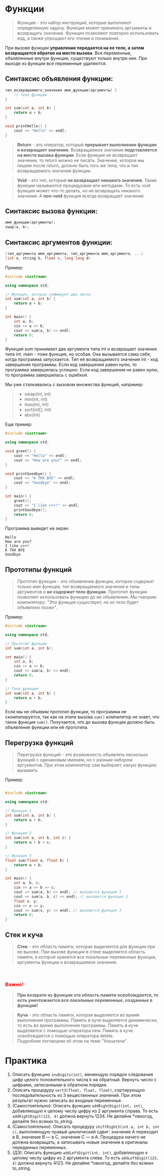 # Функции

> Функция - это набор инструкций, которые выполняют определенную задачу. Функция может принимать аргументы и возвращать значение. Функции позволяют повторно использовать код, а также упрощают его чтение и понимание.

При вызове функции **управление передается на ее тело, а затем возвращается обратно на место вызова**. Все переменные, объявленные внутри функции, существуют только внутри нее. При выходе из функции все переменные удаляются.

## Синтаксис объявления функции:
```c++
тип_возвращаемого_значения имя_функции(аргументы) {
    // тело функции
}

int sum(int a, int b) {
    return a + b;
}

void printHello() {
    cout << "Hello" << endl;
}
```

> **Return** - это оператор, который **прерывает выполнение функции и возвращает значение**. Возвращаемое значение **подставляется на место вызова функции**. Если функция не возвращает значение, то return можно не писать. Значение, которое мы пишем после return, должно быть того же типа, что и тип возвращаемого значения функции.

> **Void** - это тип, который **не возвращает никакого значения**. Такие функции называются процедурами или методами. То есть void функция может что-то делать, но не возвращать никакого значения. А **non-void** функция всегда возвращает значение.

## Синтаксис вызова функции:
```c++
имя_функции(аргументы);
swap(a, b);
```

## Синтаксис аргументов функции:
```c++
(тип_аргумента имя_аргумента, тип_аргумента имя_аргумента, ...)
(int a, string b, float c, long long d)
```

Пример:
```c++
#include <iostream>

using namespace std;

// Функция, которая суммирует два числа
int sum(int a, int b) {
    return a + b;
}

int main() {
    int a, b;
    cin >> a >> b;
    cout << sum(a, b) << endl;
    return 0;
}
```
Функция sum принимает два аргумента типа int и возвращает значение типа int.
main - тоже функция, но особая. Она вызывается сама себя, когда программа запускается. Тип её возвращаемого значения int - код завершения программы. Если код завершения равен нулю, то программа завершилась успешно. Если код завершения не равен нулю, то программа завершилась с ошибкой.

Мы уже сталкивались с вызовом множества функций, например: 
> - swap(int, int)
> - min(int, int)
> -  max(int, int)
> - sort(int[], int)
> - abs(int) 

Еще пример:
```c++
#include <iostream>

using namespace std;

void greet() {
    cout << "Hello" << endl;
    cout << "How are you?" << endl;
}

void printGoodbye() {
    cout << "K THX BYE" << endl;
    cout << "Goodbye" << endl;
}

int main() {
    greet();
    cout << "I like c++!" << endl;
    printGoodbye();
    return 0;
}
```

Программа выведет на экран:
```
Hello
How are you?
I like c++!
K THX BYE
Goodbye
```

## Прототипы функций

> Прототип функции - это объявление функции, которое содержит только имя функции, тип возвращаемого значения и типы аргументов и **не содержит тело функции**. Прототип функции позволяет использовать функцию до ее объявления. *Мы говорим компилятору: "Эта функция существует, но ее тело будет объявлено позже"*.

Пример:
```c++
#include <iostream>

using namespace std;

// Прототип функции
int sum(int a, int b);

int main() {
    int a, b;
    cin >> a >> b;
    cout << sum(a, b) << endl;
    return 0;
}

// Тело функции
int sum(int a, int b) {
    return a + b;
}
```

Если мы не объявим прототип функции, то программа не скомпилируется, так как на этапе вызова `sum()` компилятор не знает, что такое функция `sum()`. Получается, что до вызова функции должно быть объявление функции или её прототипа.


## Перегрузка функций

> Перегрузка функций - это возможность объявлять несколько функций с одинаковым именем, но с разным набором аргументов. При этом компилятор сам выбирает, какую функцию вызывать.

Пример:
```c++

#include <iostream>

using namespace std;

// Функция 1
int sum(int a, int b) {
    return a + b;
}

// Функция 2
int sum(int a, int b, int c) {
    return a + b + c;
}

// Функция 3
float sum(float a, float b) {
    return a + b;
}

int main() {
    int a, b, c;
    cin >> a >> b >> c;
    cout << sum(a, b) << endl; // вызовется функция 1
    cout << sum(a, b, c) << endl; // вызовется функция 2
    float x, y;
    cin >> x >> y;
    cout << sum(x, y) << endl; // вызовется функция 3
    return 0;
}
```

## Стек и куча

> **Стек** - это область памяти, которая выделяется для функции при ее вызове. При вызове функции в стеке выделяется область памяти, в которой хранятся все локальные переменные функции, аргументы функции и возвращаемое значение.
<br> 
<h3><span style="color:red"><strong>Важно!</strong></span></h3>

> **При возврате из функции эта область памяти освобождается, то есть уничтожаются все локальные переменные, созданные в функции!**

> **Куча** - это область памяти, которая выделяется во время выполнения программы. Память в куче выделяется динамически, то есть во время выполнения программы. Память в куче выделяется с помощью оператора new. Память в куче освобождается с помощью оператора delete.<br>
Подробнее поговорим об этом на теме "Указатели".

# Практика

1. Описать функцию `invDigits(int)`, меняющую порядок следования цифр целого положительного числа k на обратный. Вернуть число с цифрами, записанными в обратном порядке.
2. Описать процедуру `sort3(float, float, float)`, сортирующую последовательность из 3 вещественных значений. При этом результат нужно записать во входные переменные.
3. (Самостоятельно): Описать функцию `addRightDigit(int, int)`, добавляющую к целому числу цифру из 2 аргумента справа. То есть `addRightDigit(123, 4)` должна вернуть 1234. Не делайне *овногод, делайте без всяких to_string.
4. (Самостоятельно):  Описать процедуру `shiftRight3(int a, int b, int c)`, выполняющую правый циклический сдвиг: значение A переходит в B, значение B — в C, значение C — в A. Процедура ничего не должна возвращать, а записывать новые значения в оригиналы переданных переменных.
5. (ДЗ): Описать функцию `addLeftDigit(int, int)`, добавляющую к целому числу цифру из 2 аргумента слева. То есть `addLeftDigit(123, 4)` должна вернуть 4123. Не делайне *овногод, делайте без всяких to_string.
